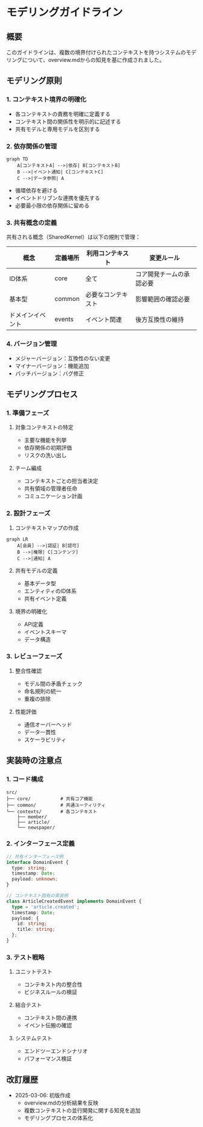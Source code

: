 # モデリングガイドライン

## 概要

このガイドラインは、複数の境界付けられたコンテキストを持つシステムのモデリングについて、overview.mdからの知見を基に作成されました。

## モデリング原則

### 1. コンテキスト境界の明確化

- 各コンテキストの責務を明確に定義する
- コンテキスト間の関係性を明示的に記述する
- 共有モデルと専用モデルを区別する

### 2. 依存関係の管理

```mermaid
graph TD
    A[コンテキストA] -->|依存| B[コンテキストB]
    B -->|イベント通知| C[コンテキストC]
    C -->|データ参照| A
```

- 循環依存を避ける
- イベントドリブンな連携を優先する
- 必要最小限の依存関係に留める

### 3. 共有概念の定義

共有される概念（SharedKernel）は以下の規則で管理：

| 概念 | 定義場所 | 利用コンテキスト | 変更ルール |
|------|----------|------------------|------------|
| ID体系 | core | 全て | コア開発チームの承認必要 |
| 基本型 | common | 必要なコンテキスト | 影響範囲の確認必要 |
| ドメインイベント | events | イベント関連 | 後方互換性の維持 |

### 4. バージョン管理

- メジャーバージョン：互換性のない変更
- マイナーバージョン：機能追加
- パッチバージョン：バグ修正

## モデリングプロセス

### 1. 準備フェーズ

1. 対象コンテキストの特定
   - 主要な機能を列挙
   - 依存関係の初期評価
   - リスクの洗い出し

2. チーム編成
   - コンテキストごとの担当者決定
   - 共有領域の管理者任命
   - コミュニケーション計画

### 2. 設計フェーズ

1. コンテキストマップの作成
```mermaid
graph LR
    A[会員] -->|認証| B[認可]
    B -->|権限| C[コンテンツ]
    C -->|通知| A
```

2. 共有モデルの定義
   - 基本データ型
   - エンティティのID体系
   - 共有イベント定義

3. 境界の明確化
   - API定義
   - イベントスキーマ
   - データ構造

### 3. レビューフェーズ

1. 整合性確認
   - モデル間の矛盾チェック
   - 命名規則の統一
   - 重複の排除

2. 性能評価
   - 通信オーバーヘッド
   - データ一貫性
   - スケーラビリティ

## 実装時の注意点

### 1. コード構成

```
src/
├── core/           # 共有コア機能
├── common/         # 共通ユーティリティ
└── contexts/       # 各コンテキスト
    ├── member/
    ├── article/
    └── newspaper/
```

### 2. インターフェース定義

```typescript
// 共有インターフェース例
interface DomainEvent {
  type: string;
  timestamp: Date;
  payload: unknown;
}

// コンテキスト固有の実装例
class ArticleCreatedEvent implements DomainEvent {
  type = 'article.created';
  timestamp: Date;
  payload: {
    id: string;
    title: string;
  };
}
```

### 3. テスト戦略

1. ユニットテスト
   - コンテキスト内の整合性
   - ビジネスルールの検証

2. 結合テスト
   - コンテキスト間の連携
   - イベント伝搬の確認

3. システムテスト
   - エンドツーエンドシナリオ
   - パフォーマンス検証

## 改訂履歴

- 2025-03-06: 初版作成
  - overview.mdの分析結果を反映
  - 複数コンテキストの並行開発に関する知見を追加
  - モデリングプロセスの体系化